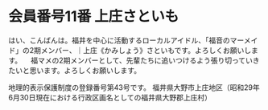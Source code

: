 # 会員番号11番 上庄さといも

はい、こんばんは。福井を中心に活動するローカルアイドル、「福音のマーメイド」の2期メンバー、｜上庄《かみしょう》さといもです。よろしくお願いします。
　福マメの2期メンバーとして、先輩たちに追いつけるよう張り切っていきたいと思います。よろしくお願いします。
 
 地理的表示保護制度の登録番号第43号です。
 福井県大野市上庄地区（昭和29年6月30日現在における行政区画名としての福井県大野郡上庄村）
 
